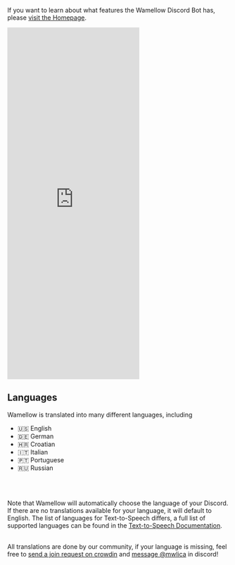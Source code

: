 If you want to learn about what features the Wamellow Discord Bot has, please [visit the Homepage](/).

<iframe src="https://e.widgetbot.io/channels/828676951023550495/1135588403782619317" height="800" frameborder="0">
</iframe>

## Languages
Wamellow is translated into many different languages, including
- 🇺🇸 English
- 🇩🇪 German
- 🇭🇷 Croatian
- 🇮🇹 Italian
- 🇵🇹 Portuguese
- 🇷🇺 Russian
<br />
<br />

Note that Wamellow will automatically choose the language of your Discord.
If there are no translations available for your language, it will default to English.
The list of languages for Text-to-Speech differs, a full list of supported languages can be found in the [Text-to-Speech Documentation](/docs/text-to-speech#languages).
<br />
<br />

All translations are done by our community, if your language is missing, feel free to [send a join request on crowdin](https://crowdin.com/project/wamellow) and [message @mwlica](/support) in discord!